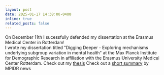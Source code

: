 ```yaml
---
layout: post
date: 2025-01-17 14:38:00-0400
inline: true
related_posts: false
---
```

On December 11th I sucessfully defended my dissertation at the Erasmus Medical Center in Rotterdam!  
I wrote my dissertation titled "Digging Deeper - Exploring mechanisms underlying subgroup variation in mental health" at the Max Planck Institute for Demographic Research in affiliation with the Erasmus University Medical Center Rotterdam. 
Check out my [thesis](https://pure.eur.nl/en/publications/digging-deeper-exploring-mechanisms-underlying-subgroup-variation) 
Check out a [short summary](https://www.demogr.mpg.de/de/news_events_6123/news_pressemitteilungen_4630/news/maria_gueltzow_hat_ihren_doktortitel_erhalten_13840) by MPIDR news

